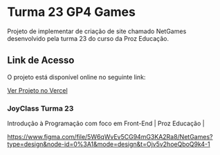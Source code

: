 # Turma 23 GP4 Games

Projeto de implementar de criação de site chamado NetGames desenvolvido pela turma 23 do curso da Proz Educação.

## Link de Acesso

O projeto está disponível online no seguinte link:

[Ver Projeto no Vercel](https://turma23-gp4-games.vercel.app/)

### JoyClass Turma 23

Introdução à Programação com foco em Front-End | Proz Educação |

https://www.figma.com/file/5W6qWvEv5CG94mG3KA2Ra8/NetGames?type=design&node-id=0%3A1&mode=design&t=Ojv5v2hoeQboQ9k4-1
